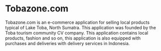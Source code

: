 # Tobazone.com
Tobazone.com is an e-commerce application for selling local products typical of Lake Toba, North Sumatra. This application was founded by the Toba tourism community CV company. This application contains local products, fashion and so on, this application is also equipped with purchases and deliveries with delivery services in Indonesia.
